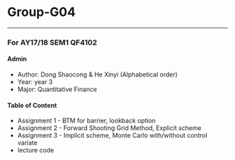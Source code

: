 # Group-G04
------
### For AY17/18 SEM1 QF4102
#### Admin
* Author: Dong Shaocong & He Xinyi (Alphabetical order)
* Year: year 3
* Major: Quantitative Finance

#### Table of Content
* Assignment 1 - BTM for barrier, lookback option
* Assignment 2 - Forward Shooting Grid Method, Explicit scheme
* Assignment 3 - Implicit scheme, Monte Carlo with/without control variate
* lecture code

